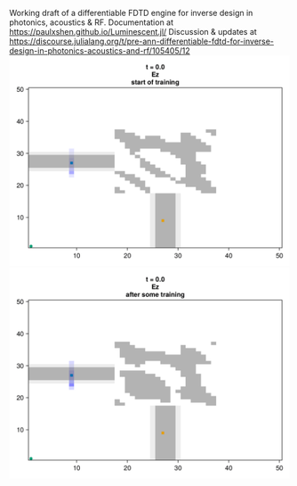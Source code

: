 Working draft of a differentiable FDTD engine for inverse design in photonics, acoustics & RF.
Documentation at https://paulxshen.github.io/Luminescent.jl/
Discussion & updates at https://discourse.julialang.org/t/pre-ann-differentiable-fdtd-for-inverse-design-in-photonics-acoustics-and-rf/105405/12
![a](bend-pre.gif)
![b](bend-post.gif)
